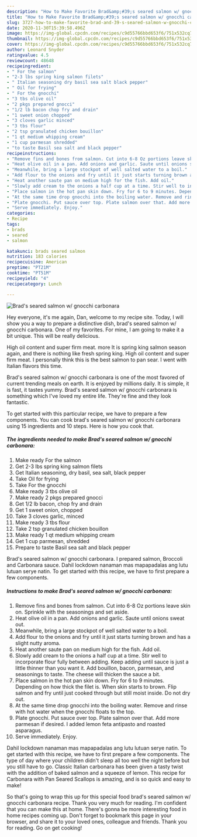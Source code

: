 ```yaml
---
description: "How to Make Favorite Brad&amp;#39;s seared salmon w/ gnocchi carbonara"
title: "How to Make Favorite Brad&amp;#39;s seared salmon w/ gnocchi carbonara"
slug: 3727-how-to-make-favorite-brad-and-39-s-seared-salmon-w-gnocchi-carbonara
date: 2020-11-30T15:39:58.496Z
image: https://img-global.cpcdn.com/recipes/c9d55766bbd653f6/751x532cq70/brads-seared-salmon-w-gnocchi-carbonara-recipe-main-photo.jpg
thumbnail: https://img-global.cpcdn.com/recipes/c9d55766bbd653f6/751x532cq70/brads-seared-salmon-w-gnocchi-carbonara-recipe-main-photo.jpg
cover: https://img-global.cpcdn.com/recipes/c9d55766bbd653f6/751x532cq70/brads-seared-salmon-w-gnocchi-carbonara-recipe-main-photo.jpg
author: Leonard Snyder
ratingvalue: 4.5
reviewcount: 48648
recipeingredient:
- " For the salmon"
- "2-3 lbs spring king salmon filets"
- " Italian seasoning dry basil sea salt black pepper"
- " Oil for frying"
- " For the gnocchi"
- "3 tbs olive oil"
- "2 pkgs prepared gnocci"
- "1/2 lb bacon chop fry and drain"
- "1 sweet onion chopped"
- "3 cloves garlic minced"
- "3 tbs flour"
- "2 tsp granulated chicken bouillon"
- "1 qt medium whipping cream"
- "1 cup parmesan shredded"
- "to taste Basil sea salt and black pepper"
recipeinstructions:
- "Remove fins and bones from salmon. Cut into 6-8 Oz portions leave skin on. Sprinkle with the seasonings and set aside."
- "Heat olive oil in a pan. Add onions and garlic. Saute until onions sweat out."
- "Meanwhile, bring a large stockpot of well salted water to a boil."
- "Add flour to the onions and fry until it just starts turning brown and has a slight nutty aroma."
- "Heat another saute pan on medium high for the fish. Add oil."
- "Slowly add cream to the onions a half cup at a time. Stir well to incorporate flour fully between adding. Keep adding until sauce is just a little thinner than you want it. Add bouillon, bacon, parmesan, and seasonings to taste. The cheese will thicken the sauce a bit."
- "Place salmon in the hot pan skin down. Fry for 6 to 9 minutes. Depending on how thick the filet is. When skin starts to brown. Flip salmon and fry until just cooked through but still moist inside. Do not dry out."
- "At the same time drop gnocchi into the boiling water. Remove and rinse with hot water when the gnocchi floats to the top."
- "Plate gnocchi. Put sauce over top. Plate salmon over that. Add more parmesan if desired. I added lemon feta antipasto and roasted asparagus."
- "Serve immediately. Enjoy."
categories:
- Recipe
tags:
- brads
- seared
- salmon

katakunci: brads seared salmon 
nutrition: 183 calories
recipecuisine: American
preptime: "PT21M"
cooktime: "PT51M"
recipeyield: "4"
recipecategory: Lunch

---
```



![Brad&#39;s seared salmon w/ gnocchi carbonara](https://img-global.cpcdn.com/recipes/c9d55766bbd653f6/751x532cq70/brads-seared-salmon-w-gnocchi-carbonara-recipe-main-photo.jpg)

Hey everyone, it's me again, Dan, welcome to my recipe site. Today, I will show you a way to prepare a distinctive dish, brad&#39;s seared salmon w/ gnocchi carbonara. One of my favorites. For mine, I am going to make it a bit unique. This will be really delicious.

High oil content and super firm meat. more It is spring king salmon season again, and there is nothing like fresh spring king. High oil content and super firm meat. I personally think this is the best salmon to pan sear. I went with Italian flavors this time.

Brad&#39;s seared salmon w/ gnocchi carbonara is one of the most favored of current trending meals on earth. It is enjoyed by millions daily. It is simple, it is fast, it tastes yummy. Brad&#39;s seared salmon w/ gnocchi carbonara is something which I've loved my entire life. They're fine and they look fantastic.


To get started with this particular recipe, we have to prepare a few components. You can cook brad&#39;s seared salmon w/ gnocchi carbonara using 15 ingredients and 10 steps. Here is how you cook that.

<!--inarticleads1-->

##### The ingredients needed to make Brad&#39;s seared salmon w/ gnocchi carbonara:

1. Make ready  For the salmon
1. Get 2-3 lbs spring king salmon filets
1. Get  Italian seasoning, dry basil, sea salt, black pepper
1. Take  Oil for frying
1. Take  For the gnocchi
1. Make ready 3 tbs olive oil
1. Make ready 2 pkgs prepared gnocci
1. Get 1/2 lb bacon, chop fry and drain
1. Get 1 sweet onion, chopped
1. Take 3 cloves garlic, minced
1. Make ready 3 tbs flour
1. Take 2 tsp granulated chicken bouillon
1. Make ready 1 qt medium whipping cream
1. Get 1 cup parmesan, shredded
1. Prepare to taste Basil sea salt and black pepper


Brad&#39;s seared salmon w/ gnocchi carbonara. I prepared salmon, Broccoli and Carbonara sauce. Dahil lockdown nanaman mas mapapadalas ang lutu lutuan serye natin. To get started with this recipe, we have to first prepare a few components. 

<!--inarticleads2-->

##### Instructions to make Brad&#39;s seared salmon w/ gnocchi carbonara:

1. Remove fins and bones from salmon. Cut into 6-8 Oz portions leave skin on. Sprinkle with the seasonings and set aside.
1. Heat olive oil in a pan. Add onions and garlic. Saute until onions sweat out.
1. Meanwhile, bring a large stockpot of well salted water to a boil.
1. Add flour to the onions and fry until it just starts turning brown and has a slight nutty aroma.
1. Heat another saute pan on medium high for the fish. Add oil.
1. Slowly add cream to the onions a half cup at a time. Stir well to incorporate flour fully between adding. Keep adding until sauce is just a little thinner than you want it. Add bouillon, bacon, parmesan, and seasonings to taste. The cheese will thicken the sauce a bit.
1. Place salmon in the hot pan skin down. Fry for 6 to 9 minutes. Depending on how thick the filet is. When skin starts to brown. Flip salmon and fry until just cooked through but still moist inside. Do not dry out.
1. At the same time drop gnocchi into the boiling water. Remove and rinse with hot water when the gnocchi floats to the top.
1. Plate gnocchi. Put sauce over top. Plate salmon over that. Add more parmesan if desired. I added lemon feta antipasto and roasted asparagus.
1. Serve immediately. Enjoy.


Dahil lockdown nanaman mas mapapadalas ang lutu lutuan serye natin. To get started with this recipe, we have to first prepare a few components. The type of day where your children didn&#39;t sleep all too well the night before but you still have to go. Classic Italian carbonara has been given a tasty twist with the addition of baked salmon and a squeeze of lemon. This recipe for Carbonara with Pan Seared Scallops is amazing, and is so quick and easy to make! 

So that's going to wrap this up for this special food brad&#39;s seared salmon w/ gnocchi carbonara recipe. Thank you very much for reading. I'm confident that you can make this at home. There's gonna be more interesting food in home recipes coming up. Don't forget to bookmark this page in your browser, and share it to your loved ones, colleague and friends. Thank you for reading. Go on get cooking!
